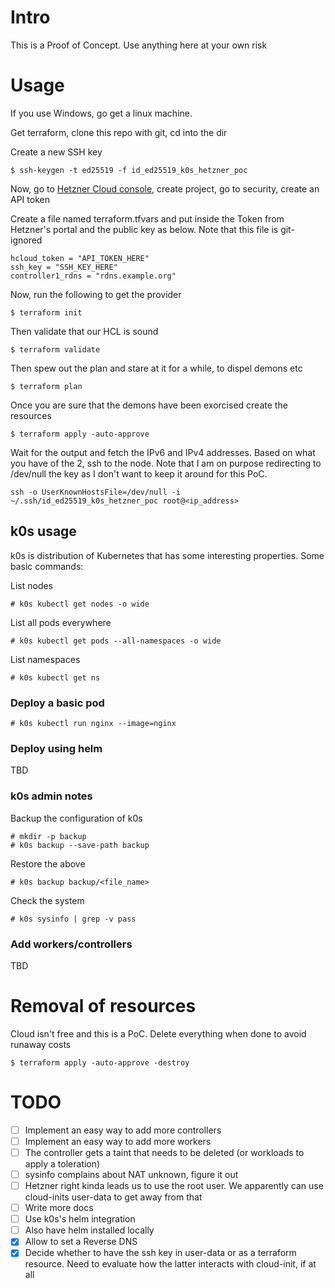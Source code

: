 # Intro

This is a Proof of Concept. Use anything here at your own risk

# Usage

If you use Windows, go get a linux machine.

Get terraform, clone this repo with git, cd into the dir

Create a new SSH key
```
$ ssh-keygen -t ed25519 -f id_ed25519_k0s_hetzner_poc
```

Now, go to [Hetzner Cloud console](console.hetzner.cloud), create project, go to security, create an API token

Create a file named terraform.tfvars and put inside the Token from Hetzner's portal and the public key as below. Note that this file is git-ignored
```
hcloud_token = "API_TOKEN_HERE"
ssh_key = "SSH_KEY_HERE"
controller1_rdns = "rdns.example.org"
```

Now, run the following to get the provider
```
$ terraform init
```

Then validate that our HCL is sound
```
$ terraform validate
```

Then spew out the plan and stare at it for a while, to dispel demons etc
```
$ terraform plan
```

Once you are sure that the demons have been exorcised create the resources
```
$ terraform apply -auto-approve
```

Wait for the output and fetch the IPv6 and IPv4 addresses. Based on what you have of the 2, ssh to the node.
Note that I am on purpose redirecting to /dev/null the key as I don't want to keep it around for this PoC.

```
ssh -o UserKnownHostsFile=/dev/null -i ~/.ssh/id_ed25519_k0s_hetzner_poc root@<ip_address>
```

## k0s usage

k0s is distribution of Kubernetes that has some interesting properties. Some basic commands:

List nodes
```
# k0s kubectl get nodes -o wide
```

List all pods everywhere
```
# k0s kubectl get pods --all-namespaces -o wide
```

List namespaces
```
# k0s kubectl get ns
```

### Deploy a basic pod

```
# k0s kubectl run nginx --image=nginx
```

### Deploy using helm

TBD

### k0s admin notes
Backup the configuration of k0s
```
# mkdir -p backup
# k0s backup --save-path backup
```

Restore the above
```
# k0s backup backup/<file_name>
```

Check the system
```
# k0s sysinfo | grep -v pass
```

### Add workers/controllers

TBD

# Removal of resources

Cloud isn't free and this is a PoC. Delete everything when done to avoid runaway costs
```
$ terraform apply -auto-approve -destroy
```

# TODO

- [ ] Implement an easy way to add more controllers
- [ ] Implement an easy way to add more workers
- [ ] The controller gets a taint that needs to be deleted (or workloads to apply a toleration)
- [ ] sysinfo complains about NAT unknown, figure it out
- [ ] Hetzner right kinda leads us to use the root user. We apparently can use cloud-inits user-data to get away from that
- [ ] Write more docs
- [ ] Use k0s's helm integration
- [ ] Also have helm installed locally
- [x] Allow to set a Reverse DNS
- [x] Decide whether to have the ssh key in user-data or as a terraform resource. Need to evaluate how the latter interacts with cloud-init, if at all
